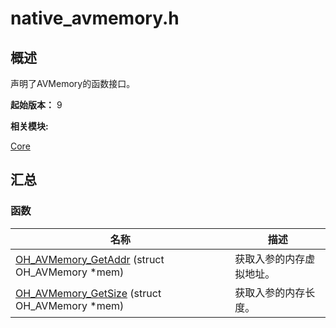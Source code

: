 # native_avmemory.h


## 概述

声明了AVMemory的函数接口。

**起始版本：**
9

**相关模块:**

[Core](_core.md)


## 汇总


### 函数

  | 名称 | 描述 | 
| -------- | -------- |
| [OH_AVMemory_GetAddr](_core.md#oh_avmemory_getaddr) (struct OH_AVMemory \*mem) | 获取入参的内存虚拟地址。  | 
| [OH_AVMemory_GetSize](_core.md#oh_avmemory_getsize) (struct OH_AVMemory \*mem) | 获取入参的内存长度。  | 
